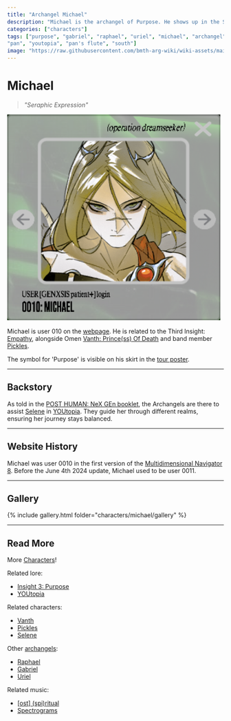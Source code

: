 ```yaml
---
title: "Archangel Michael"
description: "Michael is the archangel of Purpose. He shows up in the South of YOUtopia on Selene's map."
categories: ["characters"]
tags: ["purpose", "gabriel", "raphael", "uriel", "michael", "archangel", "selene's map", 
"pan", "youtopia", "pan's flute", "south"]
image: "https://raw.githubusercontent.com/bmth-arg-wiki/wiki-assets/main/characters/michael/michael-300x300.png"
---
```

# Michael

> *"Seraphic Expression"*

![Avatar for Michael](https://raw.githubusercontent.com/bmth-arg-wiki/wiki-assets/main/characters/michael/10michael.png)

Michael is user 010 on the [webpage](../website/website). He is related to the Third Insight: 
[Empathy](../lore/insight2-empathy), alongside Omen [Vanth: Prince(ss) Of Death](vanth) 
and band member [Pickles](pickles).

The symbol for 'Purpose' is visible on his skirt in the [tour poster](#gallery).

***

## Backstory

As told in the [POST HUMAN: NeX GEn booklet](../lore/booklet), 
the Archangels are there to assist [Selene](selene) in [YOUtopia](../lore/youtopia).
They guide her through different realms, ensuring her journey stays balanced.

***

## Website History

Michael was user 0010 in the first version of the [Multidimensional Navigator 8](../website/website).
Before the June 4th 2024 update, Michael used to be user 0011.

***

## Gallery

{% include gallery.html folder="characters/michael/gallery" %}

***

## Read More

More [Characters](characters)!

Related lore:

- [Insight 3: Purpose](../lore/insight3-purpose)
- [YOUtopia](../lore/youtopia)

Related characters:

- [Vanth](vanth)
- [Pickles](pickles)
- [Selene](selene)

Other [archangels](characters#the-archangels):

- [Raphael](raphael)
- [Gabriel](gabriel)
- [Uriel](uriel)

Related music:

- [[ost] (spi)ritual](../music/song-spiritual)
- [Spectrograms](../music/spectrograms)